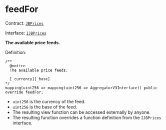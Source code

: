 # feedFor

Contract: [`JBPrices`](../)

Interface: [`IJBPrices`](../../../interfaces/ijbprices.md)

**The available price feeds.**

Definition:

```solidity
/** 
  @notice 
  The available price feeds.

  [_currency][_base]
*/
mapping(uint256 => mapping(uint256 => AggregatorV3Interface)) public override feedFor;
```

* `uint256` is the currency of the feed.
* `uint256` is the base of the feed.
* The resulting view function can be accessed externally by anyone.
* The resulting function overrides a function definition from the `IJBPrices` interface.
